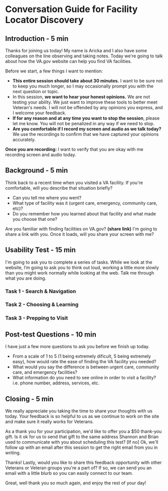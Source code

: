 # Conversation Guide for Facility Locator Discovery
## Introduction - 5 min

Thanks for joining us today! My name is Aricka and I also have some colleagues on the line observing and taking notes. Today we're going to talk about how the VA.gov website can help you find VA facilities.

Before we start, a few things I want to mention:

- **This entire session should take about 30 minutes.** I want to be sure not to keep you much longer, so I may occasionally prompt you with the next question or topic.
- In this session, **we want to hear your honest opinions.** We are not testing your ability. We just want to improve these tools to better meet Veteran's needs. I will not be offended by any opinions you express, and I welcome your feedback.
- **If for any reason and at any time you want to stop the session**, please let me know. You will not be penalized in any way if we need to stop.
- **Are you comfortable if I record my screen and audio as we talk today?** We use the recordings to confirm that we have captured your opinions accurately.

**Once you are recording:** I want to verify that you are okay with me recording screen and audio today.

## Background - 5 min

Think back to a recent time when you visited a VA facility. If you're comfortable, will you describe that situation briefly? 
- Can you tell me where you went?
- What type of facility was it (urgent care, emergency, community care, etc)?
- Do you remember how you learned about that facility and what made you choose that one?

Are you familiar with finding facilities on VA.gov? **(share link)** I'm going to share a link with you. Once it loads, will you share your screen with me?

## Usability Test - 15 min
I'm going to ask you to complete a series of tasks. While we look at the website, I’m going to ask you to think out loud, working a little more slowly than you might work normally while looking at the web. Talk me through what you are doing.

### Task 1 - Search & Navigation
### Task 2 - Choosing & Learning
### Task 3 - Prepping to Visit

## Post-test Questions - 10 min
I have just a few more questions to ask you before we finish up today.
- From a scale of 1 to 5 (1 being extremely dificult, 5 being extremely easy), how would rate the ease of finding the VA facility you needed?
- What would you say the difference is between urgent care, community care, and emergency facilities?
- What information do you need to see online in order to visit a facility? i.e. phone number, address, services, etc.

## Closing - 5 min
We really appreciate you taking the time to share your thoughts with us today. Your feedback is so helpful to us as we continue to work on the site and make sure it really works for Veterans.

As a thank you for your participation, we'd like to offer you a $50 thank-you gift. Is it ok for us to send that gift to the same address Shannon and Brian used to communicate with you about scheduling this test? [If no] Ok, we'll follow up with an email after this session to get the right email from you in writing.

Thanks! Lastly, would you like to share this feedback opportunity with other Veterans or Veteran groups you're a part of? If so, we can send you an email with a little blurb so you can easily connect to our team.

Great, well thank you so much again, and enjoy the rest of your day!
